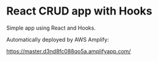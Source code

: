 # React CRUD app with Hooks

Simple app using React and Hooks.

Automatically deployed by AWS Amplify:

https://master.d3nd8fc088qo5a.amplifyapp.com/
